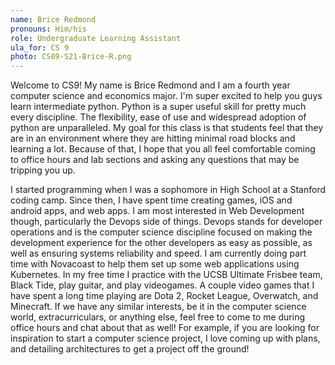 ```yaml
---
name: Brice Redmond
pronouns: Him/his
role: Undergraduate Learning Assistant
ula_for: CS 9
photo: CS09-S21-Brice-R.png
---
```


Welcome to CS9! My name is Brice Redmond and I am a fourth year computer science and economics major. I'm super excited to help you guys learn intermediate python. 
Python is a super useful skill for pretty much every discipline. The flexibility, ease of use and widespread adoption of python are unparalleled. My goal for this class
is that students feel that they are in an environment where they are hitting minimal road blocks and learning a lot. Because of that, I hope that you all feel comfortable
coming to office hours and lab sections and asking any questions that may be tripping you up.

I started programming when I was a sophomore in High School at a Stanford coding camp. Since then, I have spent time creating games, iOS and android apps, and web apps. 
I am most interested in Web Development though, particularly the Devops side of things. Devops stands for developer operations and is the computer science discipline
focused on making the development experience for the other developers as easy as possible, as well as ensuring systems reliability and speed.
I am currently doing part time with Novacoast to help them set up some web applications using Kubernetes. In my free time I practice with the 
UCSB Ultimate Frisbee team, Black Tide, play guitar, and play videogames. A couple video games that I have spent a long time playing are Dota 2, Rocket League,
Overwatch, and Minecraft. If we have any similar interests, be it in the computer science world, extracurriculars, or anything else, feel free to come to me 
during office hours and chat about that as well! For example, if you are looking for inspiration to start a computer science project, I love coming up with plans, and
detailing architectures to get a project off the ground!
